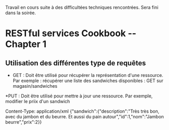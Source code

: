 Travail en cours suite à des difficultées techniques rencontrées. Sera fini dans la soirée.

RESTful services Cookbook -- Chapter 1
======================================

Utilisation des différentes type de requêtes
--------------------------------------------

* GET : Doit être utilisé pour récupérer la représentation d'une ressource.
Par exemple : récupérer une liste des sandwiches disponibles : GET sur magasin/sandwiches

*PUT : Doit être utilisé pour mettre à jour une ressource.
Par exemple, modifier le priix d'un sandwich

Content-Type: application/xml
{"sandwich":{"description":"Très très bon, avec du jambon et du beurre. Et aussi du pain autour","id":1,"nom":"Jambon beurre","prix":2}}
